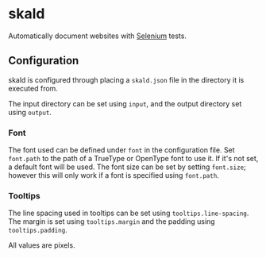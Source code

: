 # skald
Automatically document websites with [Selenium](http://www.seleniumhq.org/)
tests.

## Configuration
skald is configured through placing a `skald.json` file in the directory it
is executed from.

The input directory can be set using `input`, and the output directory set
using `output`.

### Font
The font used can be defined under `font` in the configuration file. Set
`font.path` to the path of a TrueType or OpenType font to use it. If it's not
set, a default font will be used. The font size can be set by setting
`font.size`; however this will only work if a font is specified using
`font.path`.

### Tooltips
The line spacing used in tooltips can be set using `tooltips.line-spacing`. The
margin is set using `tooltips.margin` and the padding using `tooltips.padding`.

All values are pixels.
